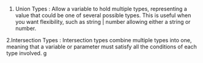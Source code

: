 1. Union Types : Allow a variable to hold multiple types, representing a value that could be one of several possible types. This is useful when you want flexibility, such as string | number allowing either a string or number. 

2.Intersection Types : Intersection types combine multiple types into one, meaning that a variable or parameter must satisfy all the conditions of each type involved. g